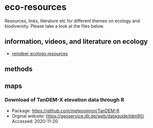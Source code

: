 # eco-resources

Resources, links, literature etc for different themes on ecology and biodiversity.
Please take a look at the files below.

## information, videos, and literature on ecology

- [reindeer ecology resources](reindeer.md)


## methods


## maps

### Download of TanDEM-X elevation data through R

- Package: https://github.com/meteosimon/TanDEM-R
- Orginal website: https://geoservice.dlr.de/web/dataguide/tdm90/
Accessed: 2020-11-20
